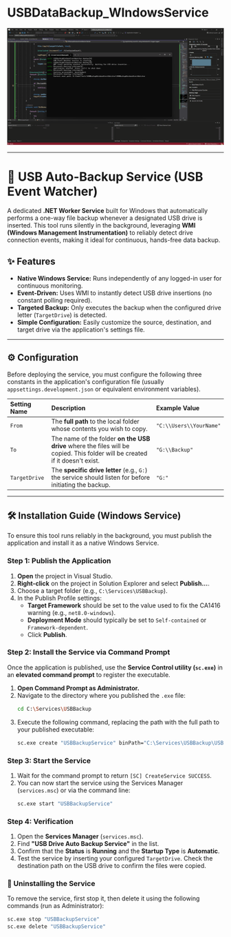 # USBDataBackup_WIndowsService

![Alt text for the GIF](./public/working.gif)

---

# 💾 USB Auto-Backup Service (USB Event Watcher)

A dedicated **.NET Worker Service** built for Windows that automatically performs a one-way file backup whenever a designated USB drive is inserted. This tool runs silently in the background, leveraging **WMI (Windows Management Instrumentation)** to reliably detect drive connection events, making it ideal for continuous, hands-free data backup.

## ✨ Features

- **Native Windows Service:** Runs independently of any logged-in user for continuous monitoring.
- **Event-Driven:** Uses WMI to instantly detect USB drive insertions (no constant polling required).
- **Targeted Backup:** Only executes the backup when the configured drive letter (`TargetDrive`) is detected.
- **Simple Configuration:** Easily customize the source, destination, and target drive via the application's settings file.

---

## ⚙️ Configuration

Before deploying the service, you must configure the following three constants in the application's configuration file (usually `appsettings.development.json` or equivalent environment variables).

| Setting Name  | Description                                                                                                                  | Example Value           |
| :------------ | :--------------------------------------------------------------------------------------------------------------------------- | :---------------------- |
| `From`        | The **full path** to the local folder whose contents you wish to copy.                                                       | `"C:\\Users\\YourName"` |
| `To`          | The name of the folder **on the USB drive** where the files will be copied. This folder will be created if it doesn't exist. | `"G:\\Backup"`          |
| `TargetDrive` | The **specific drive letter** (e.g., `G:`) the service should listen for before initiating the backup.                       | `"G:"`                  |

---

## 🛠️ Installation Guide (Windows Service)

To ensure this tool runs reliably in the background, you must publish the application and install it as a native Windows Service.

### Step 1: Publish the Application

1.  **Open** the project in Visual Studio.
2.  **Right-click** on the project in Solution Explorer and select **Publish...**.
3.  Choose a target folder (e.g., `C:\Services\USBBackup`).
4.  In the Publish Profile settings:
    - **Target Framework** should be set to the value used to fix the CA1416 warning (e.g., `net8.0-windows`).
    - **Deployment Mode** should typically be set to `Self-contained` or `Framework-dependent`.
    - Click **Publish**.

### Step 2: Install the Service via Command Prompt

Once the application is published, use the **Service Control utility (`sc.exe`)** in an **elevated command prompt** to register the executable.

1.  **Open Command Prompt as Administrator.**
2.  Navigate to the directory where you published the `.exe` file:
    ```bash
    cd C:\Services\USBBackup
    ```
3.  Execute the following command, replacing the path with the full path to your published executable:
    ```bash
    sc.exe create "USBBackupService" binPath="C:\Services\USBBackup\USBBackupWindowsEventWatcher.exe" start=auto DisplayName="USB Drive Auto Backup Service"
    ```

### Step 3: Start the Service

1.  Wait for the command prompt to return `[SC] CreateService SUCCESS`.
2.  You can now start the service using the Services Manager (`services.msc`) or via the command line:
    ```bash
    sc.exe start "USBBackupService"
    ```

### Step 4: Verification

1.  Open the **Services Manager** (`services.msc`).
2.  Find **"USB Drive Auto Backup Service"** in the list.
3.  Confirm that the **Status** is **Running** and the **Startup Type** is **Automatic**.
4.  Test the service by inserting your configured `TargetDrive`. Check the destination path on the USB drive to confirm the files were copied.

### 🛑 Uninstalling the Service

To remove the service, first stop it, then delete it using the following commands (run as Administrator):

```bash
sc.exe stop "USBBackupService"
sc.exe delete "USBBackupService"
```
